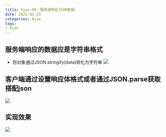 ```yaml
---
title: Ajax-09：服务端响应JSON数据
date: 2021-03-23
categories: Ajax
tags: 
- Ajax
---
```

## 服务端响应的数据应是字符串格式
* 将对象通过JSON.stringify(data)转化为字符串
![](https://img-blog.csdnimg.cn/img_convert/b21019a07a19698a8219cf9ca089cf3b.png)
## 客户端通过设置响应体格式或者通过JSON.parse获取搭配json
![](https://img-blog.csdnimg.cn/img_convert/1d921e497fa07f9e69b59bc0bf585ea9.png)
## 实现效果
![](https://img-blog.csdnimg.cn/img_convert/b419d16c675c07c2eefc522e3060c05e.png)